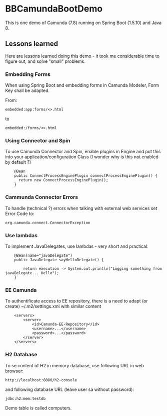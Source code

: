 # BBCamundaBootDemo

This is one demo of Camunda (7.8) running on Spring Boot (1.5.10) and Java 8.

## Lessons learned

Here are lessons learned doing this demo - it took me considerable time to figure out, and solve "small" problems.

### Embedding Forms

When using Spring Boot and embedding forms in Camunda Modeler, Form Key shall be adapted.

From:
```
embedded:app:forms/<>.html
```
to
```
embedded:/forms/<>.html
```

### Using Connector and Spin

To use Camunda Connector and Spin, enable plugins in Engine and put this into your application/configuration Class (I wonder why is this not enabled by default ?) 

```
	@Bean
	public ConnectProcessEnginePlugin connectProcessEnginePlugin() {
	  return new ConnectProcessEnginePlugin();
	}
```

### Cammunda Connector Errors

To handle (technical ?) errors when talking with external web services set Error Code to:

```
org.camunda.connect.ConnectorException
```

### Use lambdas

To implement JavaDelegates, use lambdas - very short and practical:

```
	@Bean(name="javaDelegate")
	public JavaDelegate sayHelloDelegate() {
		
	    return execution -> System.out.println("Logging something from javaDelegate... Hello");
	}
```

### EE Camunda

To authentificate access to EE repository, there is a need to adapt (or create) ~/.m2/settings.xml with similar content

```
	<servers>
		<server>
			<id>Camunda-EE-Repository</id>
			<username>...</username>
			<password>...</password>
		</server>
	</servers>
```

### H2 Database

To se content of H2 in memory database, use following URL in web browser:
```
http://localhost:8080/h2-console
```
and following database URL (leave user sa without password):
```
jdbc:h2:mem:testdb
```
Demo table is called computers.


